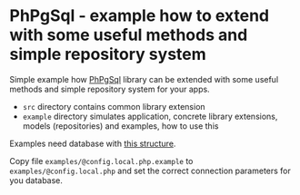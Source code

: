 # PhPgSql - example how to extend with some useful methods and simple repository system

Simple example how [PhPgSql](https://github.com/forrest79/phpgsql) library can be extended with some useful methods and simple repository system for your apps.

- `src` directory contains common library extension
- `example` directory simulates application, concrete library extensions, models (repositories) and examples, how to use this

Examples need database with [this structure](https://github.com/forrest79/phpgsql/blob/master/docs/test-data.sql).

Copy file `examples/@config.local.php.example` to `examples/@config.local.php` and set the correct connection parameters for you database.

